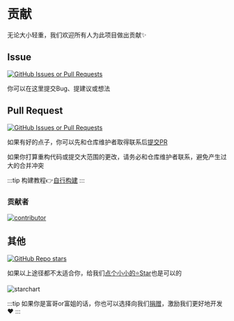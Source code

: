 # 贡献

无论大小轻重，我们欢迎所有人为此项目做出贡献✨

## Issue

[![GitHub Issues or Pull Requests](https://img.shields.io/github/issues-raw/SereinDev/Serein?style=for-the-badge)](https://github.com/SereinDev/Serein/issues/new)

你可以在这里提交Bug、提建议或想法

## Pull Request

[![GitHub Issues or Pull Requests](https://img.shields.io/github/issues-pr-raw/SereinDev/Serein?style=for-the-badge)](https://github.com/SereinDev/Serein/pulls)

如果有好的点子，你可以先和仓库维护者取得联系后[提交PR](https://github.com/SereinDev/Serein/pulls)

如果你打算重构代码或提交大范围的更改，请务必和仓库维护者联系，避免产生过大的合并冲突

:::tip
构建教程👉[自行构建](../tutorial/advanced/build)
:::

### 贡献者

[![contributor](https://contributors-img.web.app/image?repo=SereinDev/Serein)](https://github.com/SereinDev/Serein/graphs/contributors)

## 其他

[![GitHub Repo stars](https://img.shields.io/github/stars/SereinDev/Serein?style=for-the-badge)](https://github.com/SereinDev/Serein)

如果以上途径都不太适合你，给我们[点个小小的⭐Star](https://github.com/SereinDev/Serein)也是可以的

![starchart](https://starchart.cc/SereinDev/Serein.svg#no-zoom)

:::tip
如果你是富哥or富姐的话，你也可以选择向我们[捐赠](donate)，激励我们更好地开发❤
:::
